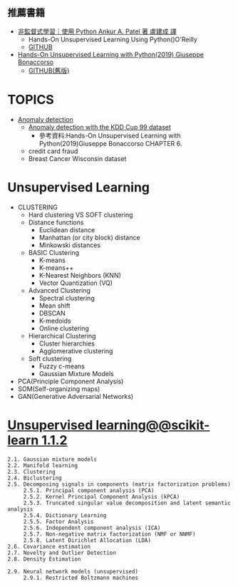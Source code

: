 ## 推薦書籍
- [非監督式學習｜使用 Python Ankur A. Patel 著 盧建成 譯](https://www.tenlong.com.tw/products/9789865024062?list_name=srh)
  - Hands-On Unsupervised Learning Using Python()O'Reilly
  - [GITHUB](https://github.com/aapatel09/handson-unsupervised-learning)
- [Hands-On Unsupervised Learning with Python(2019) Giuseppe Bonaccorso](https://www.packtpub.com/product/hands-on-unsupervised-learning-with-python/9781789348279)
  - [GITHUB(舊版)](https://github.com/packtpublishing/hands-on-unsupervised-learning-with-python)  
# TOPICS
- [Anomaly detection](https://subscription.packtpub.com/book/data/9781789348279/6/ch06lvl1sec51/probability-density-functions)
  - [Anomaly detection with the KDD Cup 99 dataset](https://subscription.packtpub.com/book/data/9781789348279/6/ch06lvl1sec51/probability-density-functions) 
    - 參考資料:Hands-On Unsupervised Learning with Python(2019)Giuseppe Bonaccorso CHAPTER 6.
  - credit card fraud
  - Breast Cancer Wisconsin dataset


# Unsupervised Learning 
- CLUSTERING
  - Hard clustering VS SOFT clustering 
  - Distance functions
    - Euclidean distance
    - Manhattan (or city block) distance
    - Minkowski distances 
  - BASIC Clustering
    - K-means
    - K-means++
    - K-Nearest Neighbors (KNN)
    - Vector Quantization (VQ)
  - Advanced Clustering
    - Spectral clustering
    - Mean shift
    - DBSCAN
    - K-medoids
    - Online clustering
  - Hierarchical Clustering
    - Cluster hierarchies
    - Agglomerative clustering
  - Soft clustering
    - Fuzzy c-means
    - Gaussian Mixture Models
- PCA(Principle Component Analysis)
- SOM(Self-organizing maps)
- GAN(Generative Adversarial Networks)

# [Unsupervised learning@@scikit-learn 1.1.2](https://scikit-learn.org/stable/unsupervised_learning.html)
```
2.1. Gaussian mixture models
2.2. Manifold learning
2.3. Clustering
2.4. Biclustering
2.5. Decomposing signals in components (matrix factorization problems)
     2.5.1. Principal component analysis (PCA)
     2.5.2. Kernel Principal Component Analysis (kPCA)
     2.5.3. Truncated singular value decomposition and latent semantic analysis
     2.5.4. Dictionary Learning
     2.5.5. Factor Analysis
     2.5.6. Independent component analysis (ICA)
     2.5.7. Non-negative matrix factorization (NMF or NNMF)
     2.5.8. Latent Dirichlet Allocation (LDA)
2.6. Covariance estimation
2.7. Novelty and Outlier Detection
2.8. Density Estimation

2.9. Neural network models (unsupervised)
     2.9.1. Restricted Boltzmann machines
```
